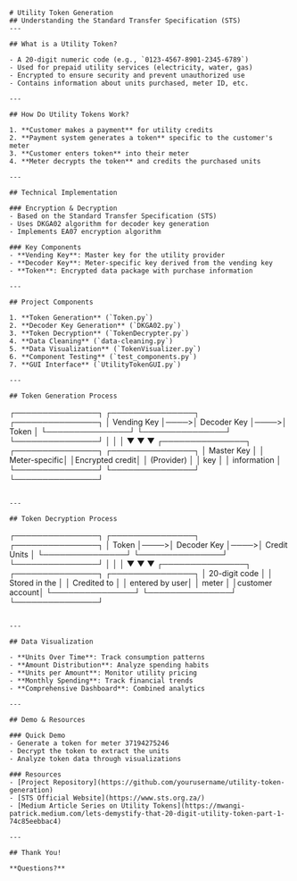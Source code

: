 ```
# Utility Token Generation
## Understanding the Standard Transfer Specification (STS)
---

## What is a Utility Token?

- A 20-digit numeric code (e.g., `0123-4567-8901-2345-6789`)
- Used for prepaid utility services (electricity, water, gas)
- Encrypted to ensure security and prevent unauthorized use
- Contains information about units purchased, meter ID, etc.

---

## How Do Utility Tokens Work?

1. **Customer makes a payment** for utility credits
2. **Payment system generates a token** specific to the customer's meter
3. **Customer enters token** into their meter
4. **Meter decrypts the token** and credits the purchased units

---

## Technical Implementation

### Encryption & Decryption
- Based on the Standard Transfer Specification (STS)
- Uses DKGA02 algorithm for decoder key generation
- Implements EA07 encryption algorithm

### Key Components
- **Vending Key**: Master key for the utility provider
- **Decoder Key**: Meter-specific key derived from the vending key
- **Token**: Encrypted data package with purchase information

---

## Project Components

1. **Token Generation** (`Token.py`)
2. **Decoder Key Generation** (`DKGA02.py`)
3. **Token Decryption** (`TokenDecrypter.py`)
4. **Data Cleaning** (`data-cleaning.py`)
5. **Data Visualization** (`TokenVisualizer.py`)
6. **Component Testing** (`test_components.py`)
7. **GUI Interface** (`UtilityTokenGUI.py`)

---

## Token Generation Process

```
┌───────────────┐     ┌───────────────┐     ┌───────────────┐
│  Vending Key  │────>│  Decoder Key  │────>│     Token     │
└───────────────┘     └───────────────┘     └───────────────┘
        │                     │                     │
        ▼                     ▼                     ▼
┌───────────────┐     ┌───────────────┐     ┌───────────────┐
│  Master Key   │     │ Meter-specific│     │Encrypted credit│
│  (Provider)   │     │     key       │     │   information  │
└───────────────┘     └───────────────┘     └───────────────┘
```

---

## Token Decryption Process

```
┌───────────────┐     ┌───────────────┐     ┌───────────────┐
│     Token     │────>│  Decoder Key  │────>│  Credit Units │
└───────────────┘     └───────────────┘     └───────────────┘
        │                     │                     │
        ▼                     ▼                     ▼
┌───────────────┐     ┌───────────────┐     ┌───────────────┐
│ 20-digit code │     │ Stored in the │     │ Credited to   │
│ entered by user│     │    meter      │     │customer account│
└───────────────┘     └───────────────┘     └───────────────┘
```

---

## Data Visualization

- **Units Over Time**: Track consumption patterns
- **Amount Distribution**: Analyze spending habits
- **Units per Amount**: Monitor utility pricing
- **Monthly Spending**: Track financial trends
- **Comprehensive Dashboard**: Combined analytics

---

## Demo & Resources

### Quick Demo
- Generate a token for meter 37194275246
- Decrypt the token to extract the units
- Analyze token data through visualizations

### Resources
- [Project Repository](https://github.com/yourusername/utility-token-generation)
- [STS Official Website](https://www.sts.org.za/)
- [Medium Article Series on Utility Tokens](https://mwangi-patrick.medium.com/lets-demystify-that-20-digit-utility-token-part-1-74c85eebbac4)

---

## Thank You!

**Questions?**
```
